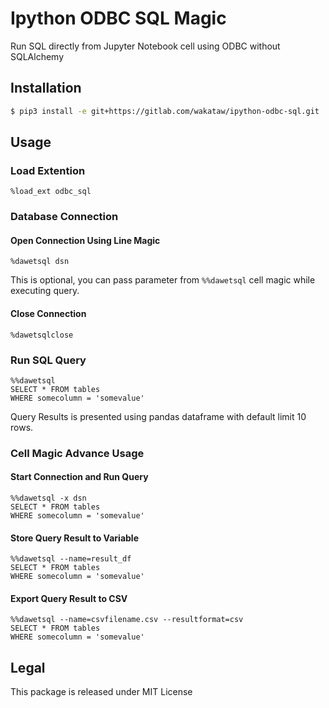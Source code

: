 # Ipython ODBC SQL Magic

Run SQL directly from Jupyter Notebook cell using ODBC without SQLAlchemy

## Installation

```bash
$ pip3 install -e git+https://gitlab.com/wakataw/ipython-odbc-sql.git
```

## Usage

### Load Extention
```
%load_ext odbc_sql
```

### Database Connection

#### Open Connection Using Line Magic
```
%dawetsql dsn
```

This is optional, you can pass parameter from `%%dawetsql` cell magic while executing query.

#### Close Connection

```
%dawetsqlclose
```

### Run SQL Query

```
%%dawetsql
SELECT * FROM tables
WHERE somecolumn = 'somevalue'
```

Query Results is presented using pandas dataframe with default limit 10 rows.

### Cell Magic Advance Usage

#### Start Connection and Run Query

```
%%dawetsql -x dsn
SELECT * FROM tables
WHERE somecolumn = 'somevalue'
```

#### Store Query Result to Variable

```
%%dawetsql --name=result_df
SELECT * FROM tables
WHERE somecolumn = 'somevalue'
```

#### Export Query Result to CSV

```
%%dawetsql --name=csvfilename.csv --resultformat=csv
SELECT * FROM tables
WHERE somecolumn = 'somevalue'
```

## Legal

This package is released under MIT License
